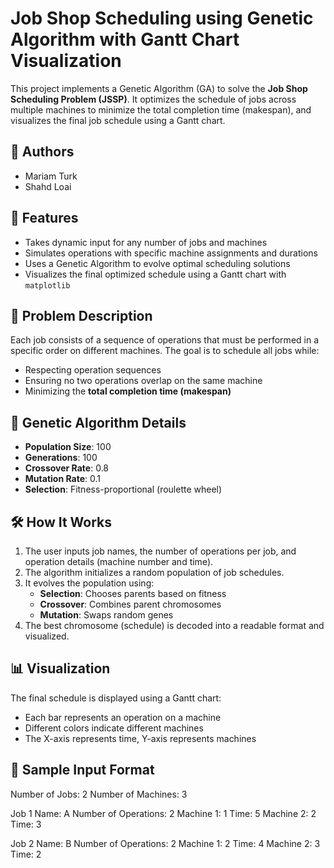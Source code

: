 # Job Shop Scheduling using Genetic Algorithm with Gantt Chart Visualization

This project implements a Genetic Algorithm (GA) to solve the **Job Shop Scheduling Problem (JSSP)**. It optimizes the schedule of jobs across multiple machines to minimize the total completion time (makespan), and visualizes the final job schedule using a Gantt chart.

## 👥 Authors
- Mariam Turk  
- Shahd Loai 

## 🚀 Features
- Takes dynamic input for any number of jobs and machines
- Simulates operations with specific machine assignments and durations
- Uses a Genetic Algorithm to evolve optimal scheduling solutions
- Visualizes the final optimized schedule using a Gantt chart with `matplotlib`

## 📌 Problem Description
Each job consists of a sequence of operations that must be performed in a specific order on different machines. The goal is to schedule all jobs while:
- Respecting operation sequences
- Ensuring no two operations overlap on the same machine
- Minimizing the **total completion time (makespan)**

## 🔬 Genetic Algorithm Details
- **Population Size**: 100
- **Generations**: 100
- **Crossover Rate**: 0.8
- **Mutation Rate**: 0.1
- **Selection**: Fitness-proportional (roulette wheel)

## 🛠️ How It Works
1. The user inputs job names, the number of operations per job, and operation details (machine number and time).
2. The algorithm initializes a random population of job schedules.
3. It evolves the population using:
   - **Selection**: Chooses parents based on fitness
   - **Crossover**: Combines parent chromosomes
   - **Mutation**: Swaps random genes
4. The best chromosome (schedule) is decoded into a readable format and visualized.

## 📊 Visualization

The final schedule is displayed using a Gantt chart:
- Each bar represents an operation on a machine
- Different colors indicate different machines
- The X-axis represents time, Y-axis represents machines

## 🧪 Sample Input Format
Number of Jobs: 2
Number of Machines: 3

Job 1 Name: A
Number of Operations: 2
Machine 1: 1
Time: 5
Machine 2: 2
Time: 3

Job 2 Name: B
Number of Operations: 2
Machine 1: 2
Time: 4
Machine 2: 3
Time: 2
